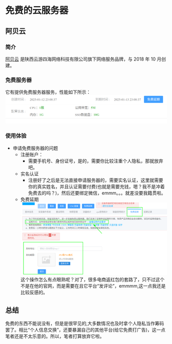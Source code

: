 # 免费的云服务器

## 阿贝云
### 简介  
[阿贝云](https://www.abeiyun.com/) 是陕西云游四海网络科技有限公司旗下网络服务品牌，与 2018 年 10 月创建。
### 免费服务器  
它有提供免费服务器服务，性能如下所示：  
![](./pictures/abeiyun-free_version-performance.png)
### 使用体验
* 申请免费服务器的问题 
    * 注册账户：
        * 需要手机号、身份证号，是的，需要你比较注重个人隐私，那就放弃吧。
    * 实名认证
        * 注册好了之后是无法直接申请服务器的，需要实名认证，这里就需要你的真实姓名，并且认证需要付费(也就是需要充钱，嗯？我不是冲着免费去的吗？)，然后还要绑定微信，emmm。。。就差没要我籍贯啦。
    * 免费延期
    ![](./pictures/abeiyum.png)
    这个操作怎么有点眼熟呢？对了，很多电商返红包的套路了，只不过这个不是在他的官网，而是需要在且它平台“发评论”，emmmm,这一点我还是比较反感的。
## 总结
免费的东西不能说没有，但是是很罕见的,大多数情况也及时拿个人隐私当作筹码罢了。相比“个人信息交换”，还要暴漏自己的其他平台(给它免费打广告)，这一点笔者还是不太乐意的。所以，笔者打算放弃它啦。
